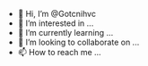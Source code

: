 - 👋 Hi, I’m @Gotcnihvc
- 👀 I’m interested in ...
- 🌱 I’m currently learning ...
- 💞️ I’m looking to collaborate on ...
- 📫 How to reach me ...

<!---
Gotcnihvc/Gotcnihvc is a ✨ special ✨ repository because its `README.md` (this file) appears on your GitHub profile.
You can click the Preview link to take a look at your changes.
--->
